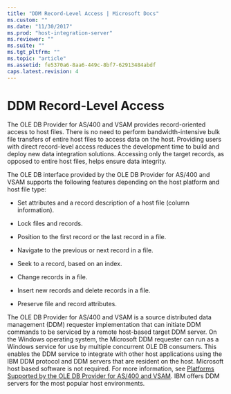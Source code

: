```yaml
---
title: "DDM Record-Level Access | Microsoft Docs"
ms.custom: ""
ms.date: "11/30/2017"
ms.prod: "host-integration-server"
ms.reviewer: ""
ms.suite: ""
ms.tgt_pltfrm: ""
ms.topic: "article"
ms.assetid: fe5370a6-8aa6-449c-8bf7-62913484abdf
caps.latest.revision: 4
---
```

# DDM Record-Level Access
The OLE DB Provider for AS/400 and VSAM provides record-oriented access to host files. There is no need to perform bandwidth-intensive bulk file transfers of entire host files to access data on the host. Providing users with direct record-level access reduces the development time to build and deploy new data integration solutions. Accessing only the target records, as opposed to entire host files, helps ensure data integrity.  
  
 The OLE DB interface provided by the OLE DB Provider for AS/400 and VSAM supports the following features depending on the host platform and host file type:  
  
-   Set attributes and a record description of a host file (column information).  
  
-   Lock files and records.  
  
-   Position to the first record or the last record in a file.  
  
-   Navigate to the previous or next record in a file.  
  
-   Seek to a record, based on an index.  
  
-   Change records in a file.  
  
-   Insert new records and delete records in a file.  
  
-   Preserve file and record attributes.  
  
 The OLE DB Provider for AS/400 and VSAM is a source distributed data management (DDM) requester implementation that can initiate DDM commands to be serviced by a remote host-based target DDM server. On the Windows operating system, the Microsoft DDM requester can run as a Windows service for use by multiple concurrent OLE DB consumers. This enables the DDM service to integrate with other host applications using the IBM DDM protocol and DDM servers that are resident on the host. Microsoft host based software is not required. For more information, see [Platforms Supported by the OLE DB Provider for AS/400 and VSAM](../core/host-platforms.md). IBM offers DDM servers for the most popular host environments.